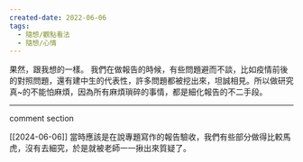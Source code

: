 ```yaml
---
created-date: 2022-06-06
tags:
  - 隨想/觀點看法
  - 隨想/心情
---
```

果然，跟我想的一樣。
我們在做報告的時候，有些問題避而不談，比如疫情前後的對照問題，還有建中生的代表性，許多問題都被挖出來，坦誠相見。所以做研究真~的不能怕麻煩，因為所有麻煩瑣碎的事情，都是細化報告的不二手段。

---
comment section

[[2024-06-06]] 當時應該是在說專題寫作的報告驗收，我們有些部分做得比較馬虎，沒有去細究，於是就被老師一一揪出來質疑了。